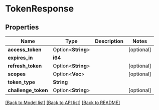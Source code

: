 # TokenResponse

## Properties

Name | Type | Description | Notes
------------ | ------------- | ------------- | -------------
**access_token** | Option<**String**> |  | [optional]
**expires_in** | **i64** |  | 
**refresh_token** | Option<**String**> |  | [optional]
**scopes** | Option<**Vec<String>**> |  | [optional]
**token_type** | **String** |  | 
**challenge_token** | Option<**String**> |  | [optional]

[[Back to Model list]](../README.md#documentation-for-models) [[Back to API list]](../README.md#documentation-for-api-endpoints) [[Back to README]](../README.md)


